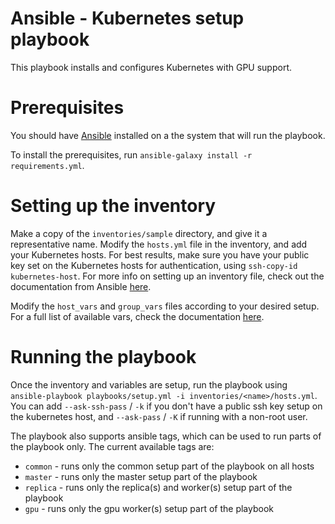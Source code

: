# Ansible - Kubernetes setup playbook

This playbook installs and configures Kubernetes with GPU support.

# Prerequisites

You should have [Ansible](https://github.com/ansible/ansible) installed on a the system that will run the playbook.

To install the prerequisites, run `ansible-galaxy install -r requirements.yml`.

# Setting up the inventory

Make a copy of the `inventories/sample` directory, and give it a representative name.
Modify the `hosts.yml` file in the inventory, and add your Kubernetes hosts.
For best results, make sure you have your public key set on the Kubernetes hosts for authentication, using `ssh-copy-id kubernetes-host`. For more info on setting up an inventory file, check out the documentation from Ansible [here](https://docs.ansible.com/ansible/latest/user_guide/intro_inventory.html).

Modify the `host_vars` and `group_vars` files according to your desired setup. For a full list of available vars, check the documentation [here](docs/variables.md).

# Running the playbook

Once the inventory and variables are setup, run the playbook using `ansible-playbook playbooks/setup.yml -i inventories/<name>/hosts.yml`.
You can add `--ask-ssh-pass` / `-k` if you don't have a public ssh key setup on the kubernetes host, and `--ask-pass` / `-K` if running with a non-root user.

The playbook also supports ansible tags, which can be used to run parts of the playbook only. 
The current available tags are:
- `common` - runs only the common setup part of the playbook on all hosts
- `master` - runs only the master setup part of the playbook
- `replica` - runs only the replica(s) and worker(s) setup part of the playbook
- `gpu` - runs only the gpu worker(s) setup part of the playbook